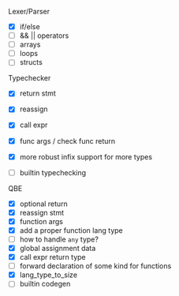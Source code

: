 Lexer/Parser
- [X] if/else
- [ ] && || operators
- [ ] arrays
- [ ] loops
- [ ] structs

Typechecker
- [X] return stmt
- [X] reassign
- [X] call expr
- [X] func args / check func return
- [X] more robust infix support for more types
- [ ] builtin typechecking


QBE
- [X] optional return
- [X] reassign stmt
- [X] function args
- [X] add a proper function lang type
- [ ] how to handle `any` type?
- [X] global assignment data
- [X] call expr return type
- [ ] forward declaration of some kind for functions
- [X] lang_type_to_size
- [ ] builtin codegen
